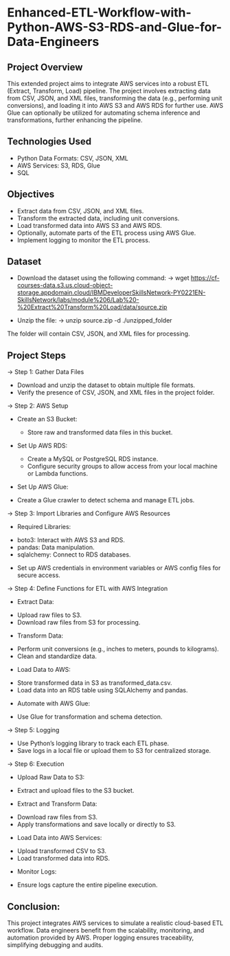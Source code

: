 # Enhanced-ETL-Workflow-with-Python-AWS-S3-RDS-and-Glue-for-Data-Engineers

## Project Overview
This extended project aims to integrate AWS services into a robust ETL (Extract, Transform, Load) pipeline. The project involves extracting data from CSV, JSON, and XML files, transforming the data (e.g., performing unit conversions), and loading it into AWS S3 and AWS RDS for further use. AWS Glue can optionally be utilized for automating schema inference and transformations, further enhancing the pipeline.

## Technologies Used
* Python Data Formats: CSV, JSON, XML
* AWS Services: S3, RDS, Glue
* SQL

## Objectives
* Extract data from CSV, JSON, and XML files.
* Transform the extracted data, including unit conversions.
* Load transformed data into AWS S3 and AWS RDS.
* Optionally, automate parts of the ETL process using AWS Glue.
* Implement logging to monitor the ETL process.

## Dataset
* Download the dataset using the following command:
-> wget https://cf-courses-data.s3.us.cloud-object-storage.appdomain.cloud/IBMDeveloperSkillsNetwork-PY0221EN-SkillsNetwork/labs/module%206/Lab%20-%20Extract%20Transform%20Load/data/source.zip

* Unzip the file:
-> unzip source.zip -d ./unzipped_folder

The folder will contain CSV, JSON, and XML files for processing.

## Project Steps
-> Step 1: Gather Data Files
* Download and unzip the dataset to obtain multiple file formats.
* Verify the presence of CSV, JSON, and XML files in the project folder.

-> Step 2: AWS Setup
* Create an S3 Bucket:
  - Store raw and transformed data files in this bucket.

* Set Up AWS RDS:
  - Create a MySQL or PostgreSQL RDS instance.
  - Configure security groups to allow access from your local machine or Lambda functions.

* Set Up AWS Glue:
- Create a Glue crawler to detect schema and manage ETL jobs.

-> Step 3: Import Libraries and Configure AWS Resources
* Required Libraries:
- boto3: Interact with AWS S3 and RDS.
- pandas: Data manipulation.
- sqlalchemy: Connect to RDS databases.

* Set up AWS credentials in environment variables or AWS config files for secure access.

-> Step 4: Define Functions for ETL with AWS Integration
* Extract Data:
- Upload raw files to S3.
- Download raw files from S3 for processing.

* Transform Data:
- Perform unit conversions (e.g., inches to meters, pounds to kilograms).
- Clean and standardize data.

* Load Data to AWS:
- Store transformed data in S3 as transformed_data.csv.
- Load data into an RDS table using SQLAlchemy and pandas.

* Automate with AWS Glue:
- Use Glue for transformation and schema detection.

-> Step 5: Logging
* Use Python’s logging library to track each ETL phase.
* Save logs in a local file or upload them to S3 for centralized storage.

-> Step 6: Execution
* Upload Raw Data to S3:
- Extract and upload files to the S3 bucket.

* Extract and Transform Data:
- Download raw files from S3.
- Apply transformations and save locally or directly to S3.

* Load Data into AWS Services:
- Upload transformed CSV to S3.
- Load transformed data into RDS.

* Monitor Logs:
- Ensure logs capture the entire pipeline execution.

## Conclusion:

This project integrates AWS services to simulate a realistic cloud-based ETL workflow. Data engineers benefit from the scalability, monitoring, and automation provided by AWS. Proper logging ensures traceability, simplifying debugging and audits.
